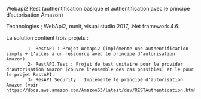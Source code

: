 ﻿Webapi2 Rest (authentification basique et authentification avec le principe d’autorisation Amazon)

Technologies ; WebApi2, nunit, visual studio 2017, .Net framework 4.6.

La solution contient trois projets : 

            1- RestAPI : Projet Webapi2 (implémente une authentification simple + L’accès à un ressource avec le principe d’autorisation Amazon).
            2- RestAPI.Test : Projet de test unitaire pour le provider d'autorisation Amazon (couvre l'ensemble des cas possibles) et le pour le projet RestAPI.
            3- ResAPI.Security : Implémente le principe d'autorisation Amazon (voir https://docs.aws.amazon.com/AmazonS3/latest/dev/RESTAuthentication.html).

